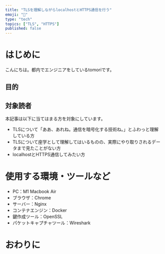 ```yaml
---
title: "TLSを理解しながらlocalhostとHTTPS通信を行う"
emoji: "🛜"
type: "tech"
topics: ["TLS", "HTTPS"]
published: false
---
```


# はじめに
こんにちは。都内でエンジニアをしているtomoriです。

## 目的
## 対象読者
本記事は以下に当てはまる方を対象にしています。
- TLSについて「ああ、あれね。通信を暗号化する技術ね。」とふわっと理解している方
- TLSについて座学として理解してはいるものの、実際にやり取りされるデータまで見たことがない方
- localhostとHTTPS通信してみたい方

# 使用する環境・ツールなど
- PC：M1 Macbook Air
- ブラウザ：Chrome
- サーバー：Nginx
- コンテナエンジン：Docker
- 鍵作成ツール：OpenSSL
- パケットキャプチャツール：Wireshark

# おわりに